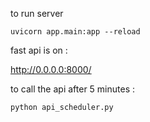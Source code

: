 
to run server 

```
uvicorn app.main:app --reload

```

 fast api is on :

 http://0.0.0.0:8000/

to call the api  after 5 minutes : 

```
python api_scheduler.py

```